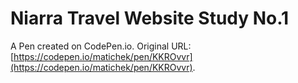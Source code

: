 # Niarra  Travel Website Study No.1

A Pen created on CodePen.io. Original URL: [https://codepen.io/matichek/pen/KKROvvr](https://codepen.io/matichek/pen/KKROvvr).

